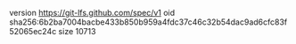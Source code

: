 version https://git-lfs.github.com/spec/v1
oid sha256:6b2ba7004bacbe433b850b959a4fdc37c46c32b54dac9ad6cfc83f52065ec24c
size 10713
